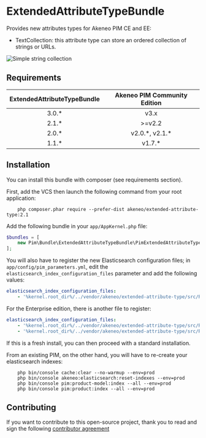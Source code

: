 # ExtendedAttributeTypeBundle

Provides new attributes types for Akeneo PIM CE and EE:
- TextCollection: this attribute type can store an ordered collection of strings or URLs.

![Simple string collection](doc/img/string_collection.png)

## Requirements

| ExtendedAttributeTypeBundle | Akeneo PIM Community Edition |
|:---------------------------:|:----------------------------:|
| 3.0.*                       | v3.x                         |
| 2.1.*                       | >=v2.2                       |
| 2.0.*                       | v2.0.\*, v2.1.\*             |
| 1.1.*                       | v1.7.*                       |

## Installation
You can install this bundle with composer (see requirements section).

First, add the VCS then launch the following command from your root application:
```
    php composer.phar require --prefer-dist akeneo/extended-attribute-type:2.1
```

Add the following bundle in your `app/AppKernel.php` file:

```php
$bundles = [
    new Pim\Bundle\ExtendedAttributeTypeBundle\PimExtendedAttributeTypeBundle(),
];
```

You will also have to register the new Elasticsearch configuration files; in `app/config/pim_parameters.yml`, edit the 
`elasticsearch_index_configuration_files` parameter and add the following values:

```yaml
elasticsearch_index_configuration_files:
    - '%kernel.root_dir%/../vendor/akeneo/extended-attribute-type/src/Resources/config/elasticsearch/index_configuration.yml'
```

For the Enterprise edition, there is another file to register:
```yaml
elasticsearch_index_configuration_files:
    - '%kernel.root_dir%/../vendor/akeneo/extended-attribute-type/src/Resources/config/elasticsearch/index_configuration.yml'
    - '%kernel.root_dir%/../vendor/akeneo/extended-attribute-type/src/Resources/config/elasticsearch/index_configuration_ee.yml'    
```

If this is a fresh install, you can then proceed with a standard installation.

From an existing PIM, on the other hand, you will have to re-create your elasticsearch indexes:
```
    php bin/console cache:clear --no-warmup --env=prod
    php bin/console akeneo:elasticsearch:reset-indexes --env=prod
    php bin/console pim:product-model:index --all --env=prod
    php bin/console pim:product:index --all --env=prod
```

## Contributing

If you want to contribute to this open-source project,
thank you to read and sign the following [contributor agreement](http://www.akeneo.com/contributor-license-agreement/)

